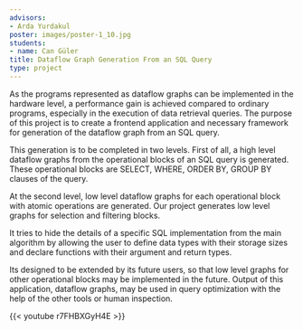 ```yaml
---
advisors:
- Arda Yurdakul
poster: images/poster-1_10.jpg
students:
- name: Can Güler
title: Dataflow Graph Generation From an SQL Query
type: project
---
```


As the programs represented as dataflow graphs can be implemented in the hardware level, a performance gain is achieved compared to ordinary programs, especially in the execution of data retrieval queries. The purpose of this project is to create a frontend application and necessary framework for generation of the dataflow graph from an SQL query.  

 This generation is to be completed in two levels. First of all, a high level dataflow graphs from the operational blocks of an SQL query is generated. These operational blocks are SELECT, WHERE, ORDER BY, GROUP BY clauses of the query.  

 At the second level, low level dataflow graphs for each operational block with atomic operations are generated. Our project generates low level graphs for selection and filtering blocks.  

 It tries to hide the details of a specific SQL implementation from the main algorithm by allowing the user to define data types with their storage sizes and declare functions with their argument and return types.  

 Its designed to be extended by its future users, so that low level graphs for other operational blocks may be implemented in the future. Output of this application, dataflow graphs, may be used in query optimization with the help of the other tools or human inspection.


{{< youtube r7FHBXGyH4E >}}
